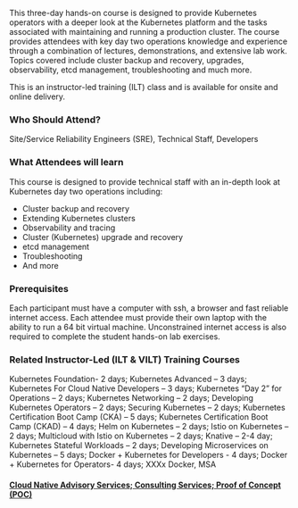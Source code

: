 This three-day hands-on course is designed to provide Kubernetes operators with a deeper look at the Kubernetes platform and the tasks associated with maintaining and running a production cluster. The course provides attendees with key day two operations knowledge and experience through a combination of lectures, demonstrations, and extensive lab work. Topics covered include cluster backup and recovery, upgrades, observability, etcd management, troubleshooting and much more.

This is an instructor-led training (ILT) class and is available for onsite and online delivery.


### Who Should Attend?
Site/Service Reliability Engineers (SRE), Technical Staff, Developers


### What Attendees will learn
This course is designed to provide technical staff with an in-depth look at Kubernetes day two operations including:

- Cluster backup and recovery
- Extending Kubernetes clusters
- Observability and tracing
- Cluster (Kubernetes) upgrade and recovery
- etcd management
- Troubleshooting
- And more


### Prerequisites
Each participant must have a computer with ssh, a browser and fast reliable internet access. Each attendee must provide their own laptop with the ability to run a 64 bit virtual machine. Unconstrained internet access is also required to complete the student hands-on lab exercises.


### Related  Instructor-Led (ILT & VILT) Training Courses
Kubernetes Foundation- 2 days; Kubernetes Advanced – 3 days; Kubernetes For Cloud Native Developers – 3 days; Kubernetes “Day 2” for Operations – 2 days; Kubernetes Networking – 2 days; Developing Kubernetes Operators – 2 days; Securing Kubernetes – 2 days; Kubernetes Certification Boot Camp (CKA) – 5 days; Kubernetes Certification Boot Camp (CKAD) – 4 days; Helm on Kubernetes – 2 days; Istio on Kubernetes – 2 days; Multicloud with Istio on Kubernetes – 2 days; Knative – 2-4 day; Kubernetes Stateful Workloads – 2 days; Developing Microservices on Kubernetes – 5 days; Docker + Kubernetes for Developers - 4 days;  Docker + Kubernetes for Operators- 4 days; XXXx Docker, MSA

#### [Cloud Native Advisory Services; Consulting Services; Proof of Concept (POC)](https://rx-m.com/cloud-native-consulting/)
